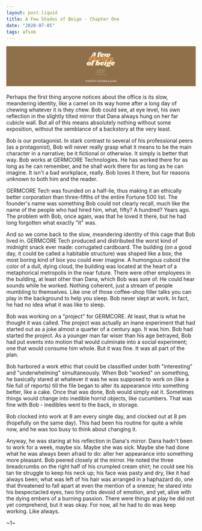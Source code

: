 ```yaml
---
layout: post.liquid
title: A Few Shades of Beige - Chapter One
date: "2020-07-05"
tags: afsob
---
```

<img src="/img/afsog.png" class="image"><br/><br/>
Perhaps the first thing anyone notices about the office is its slow, meandering identity, like a camel on its way home after a long day of chewing whatever it is they chew. Bob could see, at eye level, his own reflection in the slightly tilted mirror that Dana always hung on her far cubicle wall. But all of this means absolutely nothing without some exposition, without the semblance of a backstory at the very least.

Bob is our protagonist. In stark contrast to several of his professional peers (as a protagonist), Bob will never really grasp what it means to be the main character in a narrative; be it fictional or otherwise. It simply is better that way. Bob works at GERMCORE Technologies. He has worked there for as long as he can remember, and he shall work there for as long as he can imagine. It isn't a bad workplace, really. Bob loves it there, but for reasons unknown to both him and the reader.

GERMCORE Tech was founded on a half-lie, thus making it an ethically better corporation than three-fifths of the entire Fortune 500 list. The founder's name was something Bob could not clearly recall, much like the name of the people who had hired him, what, fifty? A hundred? Years ago. The problem with Bob, once again, was that he loved it there, but he had long forgotten what exactly "it" was.

And so we come back to the slow, meandering identity of this cage that Bob lived in. GERMCORE Tech produced and distributed the worst kind of midnight snack ever made: corrugated cardboard. The building (on a good day, it could be called a habitable structure) was shaped like a box; the most boring kind of box you could ever imagine. A humongous cuboid the color of a dull, dying cloud, the building was located at the heart of a metaphorical metropolis in the near future. There were other employees in the building, at least other than Dana, which Bob was sure of. He could hear sounds while he worked. Nothing coherent, just a stream of people mumbling to themselves. Like one of those coffee-shop filler talks you can play in the background to help you sleep. Bob never slept at work. In fact, he had no idea what it was like to sleep.

Bob was working on a "project" for GERMCORE. At least, that is what he thought it was called. The project was actually an inane experiment that had started out as a joke almost a quarter of a century ago. It was him. Bob had started the project. As a younger man far wiser than his age betrayed, Bob had put events into motion that would culminate into a social experiment; one that would consume him whole. But it was fine. It was all part of the plan.

Bob harbored a work ethic that could be classified under both "interesting" and "underwhelming" simultaneously. When Bob "worked" on something, he basically stared at whatever it was he was supposed to work on (like a file full of reports) till the file began to alter its appearance into something better, like a cake. Once that was done, Bob would simply eat it. Sometimes things would change into inedible horrid objects, like cucumbers. That was fine with Bob - inedibles went to the back, in storage.

Bob clocked into work at 8 am every single day, and clocked out at 8 pm (hopefully on the same day). This had been his routine for quite a while now, and he was too busy to think about changing it.

Anyway, he was staring at his reflection in Dana's mirror. Dana hadn't been to work for a week, maybe six. Maybe she was sick. Maybe she had done what he was always been afraid to do: alter her appearance into something more pleasant. Bob peered closely at the mirror. He noted the three breadcrumbs on the right half of his crumpled cream shirt; he could see his tan tie struggle to keep his neck up; his face was pasty and dry, like it had always been; what was left of his hair was arranged in a haphazard do, one that threatened to fall apart at even the mention of a sneeze; he stared into his bespectacled eyes, two tiny orbs devoid of emotion, and yet, alive with the dying embers of a burning passion. There were things at play he did not yet comprehend, but it was okay. For now, all he had to do was keep working. Like always.

~1~
